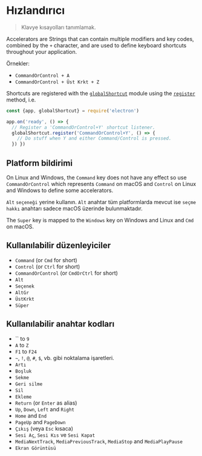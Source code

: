# Hızlandırıcı

> Klavye kısayolları tanımlamak.

Accelerators are Strings that can contain multiple modifiers and key codes, combined by the `+` character, and are used to define keyboard shortcuts throughout your application.

Örnekler:

* `CommandOrControl + A`
* `CommandOrControl + Üst Krkt + Z`

Shortcuts are registered with the [`globalShortcut`](global-shortcut.md) module using the [`register`](global-shortcut.md#globalshortcutregisteraccelerator-callback) method, i.e.

```javascript
const {app, globalShortcut} = require('electron')

app.on('ready', () => {
  // Register a 'CommandOrControl+Y' shortcut listener.
  globalShortcut.register('CommandOrControl+Y', () => {
    // Do stuff when Y and either Command/Control is pressed.
  }) })
```

## Platform bildirimi

On Linux and Windows, the `Command` key does not have any effect so use `CommandOrControl` which represents `Command` on macOS and `Control` on Linux and Windows to define some accelerators.

`Alt` `seçeneği` yerine kullanın. `Alt` anahtar tüm platformlarda mevcut ise `seçme hakkı` anahtarı sadece macOS üzerinde bulunmaktadır.

The `Super` key is mapped to the `Windows` key on Windows and Linux and `Cmd` on macOS.

## Kullanılabilir düzenleyiciler

* `Command` (or `Cmd` for short)
* `Control` (or `Ctrl` for short)
* `CommandOrControl` (or `CmdOrCtrl` for short)
* `Alt`
* `Seçenek`
* `AltGr`
* `ÜstKrkt`
* `Süper`

## Kullanılabilir anahtar kodları

* `` to `9`
* `A` to `Z`
* `F1` to `F24`
* `~`, `!`, `@`, `#`, `$`, vb. gibi noktalama işaretleri.
* `Artı`
* `Boşluk`
* `Sekme`
* `Geri silme`
* `Sil`
* `Ekleme`
* `Return` (or `Enter` as alias)
* `Up`, `Down`, `Left` and `Right`
* `Home` and `End`
* `PageUp` and `PageDown`
* `Çıkış` (veya `Esc` kısaca)
* `Sesi Aç`, `Sesi Kıs` ve `Sesi Kapat`
* `MediaNextTrack`, `MediaPreviousTrack`, `MediaStop` and `MediaPlayPause`
* `Ekran Görüntüsü`